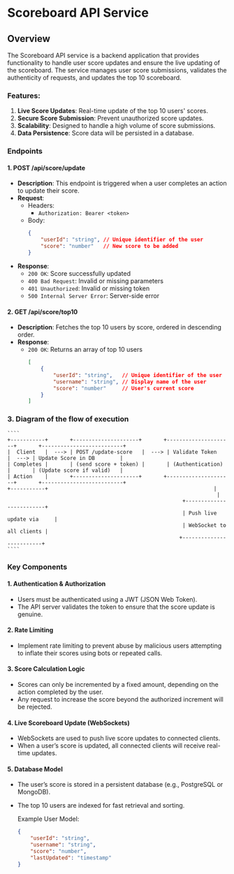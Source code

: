 # Scoreboard API Service

## Overview

The Scoreboard API service is a backend application that provides functionality to handle user score updates and ensure the live updating of the scoreboard. The service manages user score submissions, validates the authenticity of requests, and updates the top 10 scoreboard.

### Features:

1. **Live Score Updates**: Real-time update of the top 10 users' scores.
2. **Secure Score Submission**: Prevent unauthorized score updates.
3. **Scalability**: Designed to handle a high volume of score submissions.
4. **Data Persistence**: Score data will be persisted in a database.

### Endpoints

#### 1. **POST /api/score/update**

- **Description**: This endpoint is triggered when a user completes an action to update their score.
- **Request**:
  - Headers:
    - `Authorization: Bearer <token>`
  - Body:
    ```json
    {
        "userId": "string", // Unique identifier of the user
        "score": "number"   // New score to be added
    }
    ```
- **Response**:
  - `200 OK`: Score successfully updated
  - `400 Bad Request`: Invalid or missing parameters
  - `401 Unauthorized`: Invalid or missing token
  - `500 Internal Server Error`: Server-side error

#### 2. **GET /api/score/top10**

- **Description**: Fetches the top 10 users by score, ordered in descending order.
- **Response**:
  - `200 OK`: Returns an array of top 10 users
    ```json
    [
        {
            "userId": "string",   // Unique identifier of the user
            "username": "string", // Display name of the user
            "score": "number"     // User's current score
        }
    ]
    ```

### 3. **Diagram of the flow of execution**
    ````
    +-----------+       +---------------------+       +---------------------+       +--------------------------+
    |  Client   |  ---> | POST /update-score   |  ---> | Validate Token       |  ---> | Update Score in DB        |
    | Completes |       | (send score + token) |       | (Authentication)     |       | (Update score if valid)   |
    | Action    |       +---------------------+       +---------------------+       +--------------------------+
    +-----------+                                                     |
                                                                       |
                                                            +-------------------------+
                                                            | Push live update via     |
                                                            | WebSocket to all clients |
                                                           +-------------------------+
    ````
### Key Components

#### 1. **Authentication & Authorization**

- Users must be authenticated using a JWT (JSON Web Token).
- The API server validates the token to ensure that the score update is genuine.

#### 2. **Rate Limiting**

- Implement rate limiting to prevent abuse by malicious users attempting to inflate their scores using bots or repeated calls.

#### 3. **Score Calculation Logic**

- Scores can only be incremented by a fixed amount, depending on the action completed by the user.
- Any request to increase the score beyond the authorized increment will be rejected.

#### 4. **Live Scoreboard Update (WebSockets)**

- WebSockets are used to push live score updates to connected clients.
- When a user’s score is updated, all connected clients will receive real-time updates.

#### 5. **Database Model**

- The user’s score is stored in a persistent database (e.g., PostgreSQL or MongoDB).
- The top 10 users are indexed for fast retrieval and sorting.

  Example User Model:
  ```json
  {
      "userId": "string",
      "username": "string",
      "score": "number",
      "lastUpdated": "timestamp"
  }
